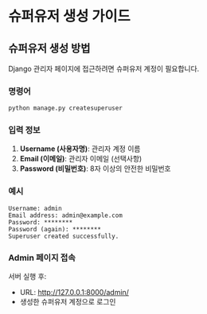 # 슈퍼유저 생성 가이드

## 슈퍼유저 생성 방법

Django 관리자 페이지에 접근하려면 슈퍼유저 계정이 필요합니다.

### 명령어

```bash
python manage.py createsuperuser
```

### 입력 정보

1. **Username (사용자명)**: 관리자 계정 이름
2. **Email (이메일)**: 관리자 이메일 (선택사항)
3. **Password (비밀번호)**: 8자 이상의 안전한 비밀번호

### 예시

```
Username: admin
Email address: admin@example.com
Password: ********
Password (again): ********
Superuser created successfully.
```

### Admin 페이지 접속

서버 실행 후:
- URL: http://127.0.0.1:8000/admin/
- 생성한 슈퍼유저 계정으로 로그인
